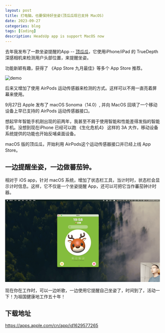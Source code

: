 ```yaml
---
layout: post
title: 打电脑，也要保持好坐姿(顶瓜瓜现已支持 MacOS)
date: 2023-09-27
categories: blog
tags: [Coding]
description: HeadsUp app is support MacOS now
---
```


去年我发布了一款坐姿提醒的App  -- [顶瓜瓜](https://haozes.me/blog/2022/07/22/headsup/)，它使用iPhone/iPad 的 TrueDepth 深感相机来检测用户头部位置，来提醒坐姿。

功能新颖有趣，获得了 《App Store 九月最佳》等多个 App Store 推荐。

![demo](https://haozes.me/img/post/0720/headsup.gif)

后来又增加了使用 AirPods 运动传感器来检测的方式。这样可以不用一直亮着屏幕来使用。

9月27日 Apple 发布了 macOS Sonoma（14.0）, 并向 MacOS 回填了一个移动设备上早已支持的 AirPods 运动传感器接口。  


想起早年智能手机刚出现的前两年，我甚至不屑于使用智能和性能差得发指的智能手机。没想到现在iPhone 已经可以跑 《生化危机4》 这样的 3A 大作，移动设备系统提供的功能也开始反哺桌面设备。

macOS 版的顶瓜瓜，开始利用 AirPods这个运动传感器接口并已经上线 App Store。


## 一边提醒坐姿，一边做蕃茄钟。

相对于 iOS app，针对 macOS 系统，增加了状态栏工具，当计时时，状态栏会显示计时信息。这样，它不仅是一个坐姿提醒 App，还可以可把它当作蕃茄钟计时器。

![MacHeadsUp](/img/post/230927/headsup_mac.gif)

现在你在工作时，可以一边听歌，一边使用它提醒自己坐姿了，时间到了，活动一下！为祖国健康地工作五十年！


## 下载地址

https://apps.apple.com/cn/app/id1629577265